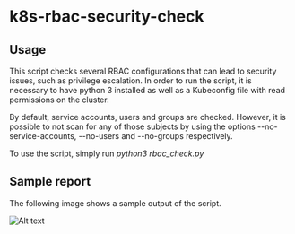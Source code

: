 # k8s-rbac-security-check

## Usage
This script checks several RBAC configurations that can lead to security issues, such as privilege escalation. In order to run the script, it is necessary to have python 3 installed as well as a Kubeconfig file with read permissions on the cluster.

By default, service accounts, users and groups are checked. However, it is possible to not scan for any of those subjects by using the options --no-service-accounts, --no-users and --no-groups respectively.

To use the script, simply run _python3 rbac_check.py_

## Sample report
The following image shows a sample output of the script.

![Alt text]([https://github.com/edurra/k8s-rbac-security-check/blob/main/rbac_check.PNG] "Output")

